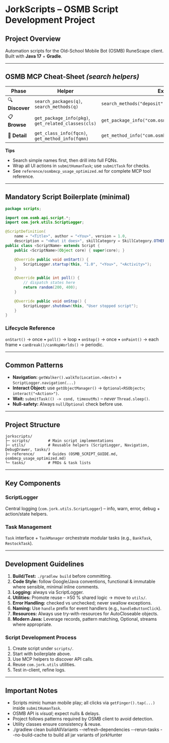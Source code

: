 # JorkScripts – OSMB Script Development Project

## Project Overview
Automation scripts for the Old-School Mobile Bot (OSMB) RuneScape client. Built with **Java 17** + **Gradle**.

---

## OSMB MCP Cheat-Sheet *(search helpers)*

| Phase | Helper | Example |
|-------|--------|---------|
| 🔍 **Discover** | `search_packages(q)`, `search_methods(q)` | `search_methods("deposit")` |
| 📋 **Browse**   | `get_package_info(pkg)`, `get_related_classes(cls)` | `get_package_info("com.osmb.api.ui.bank")` |
| 🔬 **Detail**   | `get_class_info(fqcn)`, `get_method_info(fqmn)` | `get_method_info("com.osmb.api.ui.bank.Bank.deposit")` |

**Tips**
- Search simple names first, then drill into full FQNs.
- Wrap all UI actions in `submitHumanTask`; use `submitTask` for checks.
- See `reference/osmbmcp_usage_optimized.md` for complete MCP tool reference.

---

## Mandatory Script Boilerplate (minimal)
```java
package scripts;

import com.osmb.api.script.*;
import com.jork.utils.ScriptLogger;

@ScriptDefinition(
    name = "<Title>", author = "<You>", version = 1.0,
    description = "<What it does>", skillCategory = SkillCategory.OTHER)
public class <ScriptName> extends Script {
    public <ScriptName>(Object core) { super(core); }

    @Override public void onStart() {
        ScriptLogger.startup(this, "1.0", "<You>", "<Activity>");
    }

    @Override public int poll() {
        // dispatch states here
        return random(200, 400);
    }

    @Override public void onStop() {
        ScriptLogger.shutdown(this, "User stopped script");
    }
}
```

### Lifecycle Reference
`onStart()` → once • `poll()` → loop • `onStop()` → once • `onPaint()` → each frame • `canBreak()/canHopWorlds()` → periodic.

---

## Common Patterns
- **Navigation:** `getWalker().walkTo(Location.<dest>)` + `ScriptLogger.navigation(...)`
- **Interact Object:** use `getObjectManager()` → `Optional<RSObject>`; `interact("<Action>")`.
- **Wait:** `submitTask(() -> cond, timeoutMs)` – *never* `Thread.sleep()`.
- **Null-safety:** Always `null`/`Optional` check before use.

---

## Project Structure
```
jorkscripts/
├─ scripts/        # Main script implementations
├─ utils/          # Reusable helpers (ScriptLogger, Navigation, DebugDrawer, tasks/)
├─ reference/      # Guides (OSMB_SCRIPT_GUIDE.md, osmbmcp_usage_optimized.md)
└─ tasks/          # PRDs & task lists
```

---

## Key Components
### ScriptLogger
Central logging (`com.jork.utils.ScriptLogger`) – info, warn, error, debug + action/state helpers.

### Task Management
`Task` interface + `TaskManager` orchestrate modular tasks (e.g., `BankTask`, `RestockTask`).

---

## Development Guidelines
1. **Build/Test:** `./gradlew build` before committing.
2. **Code Style:** follow Google/Java conventions, functional & immutable where sensible, minimal inline comments.
3. **Logging:** always via ScriptLogger.
4. **Utilities:** Promote reuse – ≥50 % shared logic → move to `utils/`.
5. **Error Handling:** checked vs unchecked; never swallow exceptions.
6. **Naming:** Use `handle` prefix for event handlers (e.g., `handleButtonClick`).
7. **Resources:** Always use try-with-resources for AutoCloseable objects.
8. **Modern Java:** Leverage records, pattern matching, Optional, streams where appropriate.

### Script Development Process
1. Create script under `scripts/`.
2. Start with boilerplate above.
3. Use MCP helpers to discover API calls.
4. Reuse `com.jork.utils` utilities.
5. Test in-client, refine logs.

---

## Important Notes
- Scripts mimic human mobile play; all clicks via `getFinger().tap(...)` inside `submitHumanTask`.
- OSMB API is *visual*; expect nulls & delays.
- Project follows patterns required by OSMB client to avoid detection.
- Utility classes ensure consistency & reuse.
- ./gradlew clean buildAllVariants --refresh-dependencies --rerun-tasks --no-build-cache to build all jar variants of jorkHunter